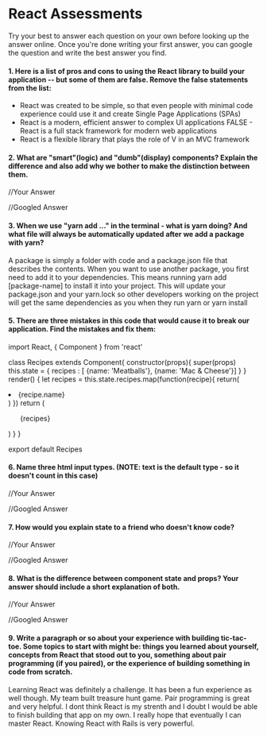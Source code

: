 # React Assessments

Try your best to answer each question on your own before looking up the answer online. Once you're done writing your first answer, you can google the question and write the best answer you find.

#### 1. Here is a list of pros and cons to using the React library to build your application -- but some of them are false. Remove the false statements from the list:

- React was created to be simple, so that even people with minimal code experience could use it and create Single Page Applications (SPAs)
- React is a modern, efficient answer to complex UI applications
FALSE - React is a full stack framework for modern web applications
- React is a flexible library that plays the role of V in an MVC framework

 
 #### 2. What are "smart"(logic) and "dumb"(display) components? Explain the difference and also add why we bother to make the distinction between them.
 
 
 //Your Answer
 
 
 //Googled Answer
 
 
#### 3. When we use "yarn add ..." in the terminal - what is yarn doing? And what file will always be automatically updated after we add a package with yarn?
 
A package is simply a folder with code and a package.json file that describes the contents. When you want to use another package, you first need to add it to your dependencies. This means running yarn add [package-name] to install it into your project.
This will update your package.json and your yarn.lock so other developers working on the project will get the same dependencies as you when they run yarn or yarn install 
 
#### 5. There are three mistakes in this code that would cause it to break our application. Find the mistakes and fix them:

import React, { Component } from 'react'

class Recipes extends Component{
  constructor(props){
    super(props)
    this.state = {
      recipes : [
          {name: 'Meatballs'},
          {name: 'Mac & Cheese'}]
    }
  }
  render() {
      let recipes = this.state.recipes.map(function(recipe){
        return(
          <li key={recipe.name}>{recipe.name}</li>
        )
      })
      return (
        <ul>{recipes}</ul>
      )
  }
}

export default Recipes

#### 6. Name three html input types. (NOTE: text is the default type - so it doesn't count in this case)
 
 //Your Answer
 
  <password>
  <file>
  <checkbox>
 
 //Googled Answer
 
  <password>
  <file>
  <checkbox>
 
 #### 7. How would you explain state to a friend who doesn't know code?
 
 //Your Answer
 
 
 //Googled Answer
 
 
 #### 8. What is the difference between component state and props? Your answer should include a short explanation of both.
 
 
 //Your Answer
 
 
 //Googled Answer
 
   
#### 9. Write a paragraph or so about your experience with building tic-tac-toe. Some topics to start with might be: things you learned about yourself, concepts from React that stood out to you, something about pair programming (if you paired), or the experience of building something in code from scratch.
Learning React was definitely a challenge. 
It has been a fun experience as well though. My team built treasure hunt game. Pair programming is great and very helpful. I dont think React is my strenth and I doubt I would be able to finish building that app on my own.
I really hope that eventually I can master React. Knowing React with Rails is very powerful.


